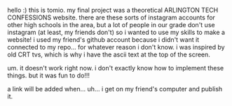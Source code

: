 hello :)
this is tomio. my final project was a theoretical ARLINGTON TECH CONFESSIONS website. there are these sorts of instagram accounts for other high schools in the area, but a lot of people in our grade don't use instagram (at least, my friends don't) so i wanted to use my skills to make a website! i used my friend's github account because i didn't want it connected to my repo... for whatever reason i don't know. i was inspired by old CRT tvs, which is why i have the ascii text at the top of the screen.

um. it doesn't work right now. i don't exactly know how to implement these things. but it was fun to do!!!

a link will be added when... uh... i get on my friend's computer and publish it.
